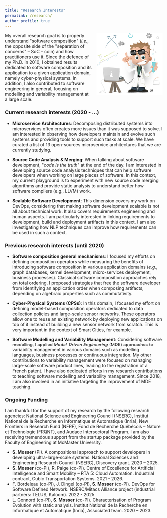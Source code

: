```yaml
---
title: "Research Interests"
permalink: /research/
author_profile: true
---
```


<div style="float:right; margin-bottom: 1em; margin-left: 1em;">
  <img src="/images/teacher.png" />
</div>

My overall research goal is to properly understand "software composition" (_i.e._, the opposite side of the "separation of concerns" – SoC – coin) and how practitioners use it. Since the defence of my Ph.D. in 2010, I obtained results dedicated to software composition and its application to a given application domain, namely cyber-physical systems. In addition, I also contributed to software engineering in general, focusing on modelling and variability management at a large scale.

### Current research interests (2020 - ...)

- **Microservice Architectures**: Decomposing distributed systems into microservices often creates more issues than it was supposed to solve. I am interested in observing how developers maintain and evolve such systems and providing tools to support such tasks at scale. We have curated a list of 13 open-sources microservice architectures that we are currently studying.

- **Source Code Analysis & Merging**: When talking about software development, "_code is the truth_" at the end of the day. I am interested in developing source code analysis techniques that can help software developers when working on large pieces of software. In this context, my current playground is to experiment with new source code merging algorithms and provide static analysis to understand better how software compilers (e.g., LLVM) work.

- **Scalable Software Development**: This dimension covers my work on DevOps, considering that making software development scalable is not all about technical work. It also covers requirements engineering and human aspects. I am particularly interested in linking requirements to development, build and deployment artifacts in this context. I am also investigating how NLP techniques can improve how requirements can be used in such a context.

### Previous research interests (until 2020)

- **Software composition general mechanisms**: I focused my efforts on defining composition operators while measuring the benefits of introducing software composition in various application domains (_e.g._, graph databases, kernel development, micro-services deployment, business processes). Classical software composition approaches rely on total ordering. I proposed strategies that free the software developer from identifying an application order when composing artifacts, depending on algebraic properties such as commutativity. 

- **Cyber-Physical Systems (CPSs)**: In this domain, I focused my effort on defining model-based composition operators dedicated to data collection policies and large-scale sensor networks. These operators allow one to reuse an existing network by deploying new applications on top of it instead of building a new sensor network from scratch. This is very important in the context of Smart Cities, for example.

- **Software Modelling and Variability Management**: Considering software modelling, I applied _Model-Driven Engineering_ (MDE) approaches to variability management in various domains such as modelling languages, business processes or continuous integration. My other contributions to variability management were focused on managing large-scale software product lines, leading to the registration of a French patent. I have also dedicated efforts in my research contributions to teaching software modelling and variability management. Since 2018, I am also involved in an initiative targeting the improvement of MDE teaching.

### Ongoing Funding

I am thankful for the support of my research by the following research agencies: National Science and Engineering Council (NSERC), Institut National de la Recherche en Informatique et Automatique (Inria),  New Frontiers in Research Fund (NFRF), Fond de Recherche Québécois – Nature et Technologie (FRQNT), and Audace Intersectoral Program. I am also receiving tremendous support from the startup package provided by the Faculty of Engineering at McMaster University.

- **S. Mosser** (PI). A compositional approach to support developers in developing ultra-large-scale systems. National Sciences and Engineering Research Council (NSERC), Discovery grant. 2020 – 2025.
- **S. Mosser** (co-PI), R. Paige (co-PI). Centre of Excellence for Artificial Intelligence and Smart Mobility – RTA 5: Cloud Automation. Industrial contract, Cubic Transportation Systems. 2021 - 2026.
- F. Bordeleau (co-PI), J. Dingel (co-PI), **S. Mosser** (co-PI). DevOps for Software Defined Network. NSERC/Mitacs Alliance project (industrial partners: TELUS, Kaloom). 2022 - 2025
- L. Gonnord (co-PI), **S. Mosser** (co-PI).  Characterisation of Program Evolution with static analysis. Institut National de la Recherche en Informatique et Automatique (Inria), Associated team. 2020 – 2023.